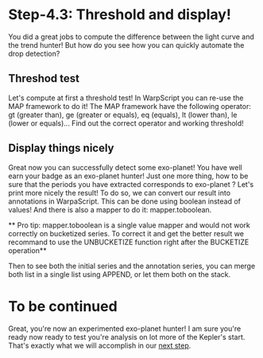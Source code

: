 # Step-4.3: Threshold and display!

You did a great jobs to compute the difference between the light curve and the trend hunter! But how do you see how you can quickly automate the drop detection?

## Threshod test

Let's compute at first a threshold test! In WarpScript you can re-use the MAP framework to do it! The MAP framework have the following operator: gt (greater than), ge (greater or equals), eq (equals), lt (lower than), le (lower or equals)... Find out the correct operator and working threshold!

## Display things nicely

Great now you can successfully detect some exo-planet! You have well earn your badge as an exo-planet hunter! Just one more thing, how to be sure that the periods you have extracted corresponds to exo-planet ? Let's print more nicely the result! To do so, we can convert our result into annotations in WarpaScript. This can be done using boolean instead of values! And there is also a mapper to do it: mapper.toboolean.

** Pro tip: mapper.toboolean is a single value mapper and would not work correctly on bucketized series. To correct it and get the better result we recommand to use the UNBUCKETIZE function right after the BUCKETIZE operation**

Then to see both the initial series and the annotation series, you can merge both list in a single list using APPEND, or let them both on the stack.

# To be continued

Great, you're now an experimented exo-planet hunter! I am sure you're ready now ready to test you're analysis on lot more of the Kepler's start. That's exactly what we will accomplish in our [next step](/step-5-Process-all-stars/5.1-WarpScript-loops/README.md).